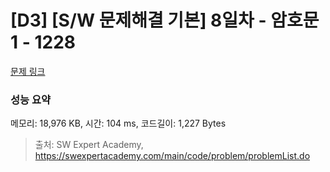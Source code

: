 # [D3] [S/W 문제해결 기본] 8일차 - 암호문1 - 1228 

[문제 링크](https://swexpertacademy.com/main/code/problem/problemDetail.do?contestProbId=AV14w-rKAHACFAYD) 

### 성능 요약

메모리: 18,976 KB, 시간: 104 ms, 코드길이: 1,227 Bytes



> 출처: SW Expert Academy, https://swexpertacademy.com/main/code/problem/problemList.do